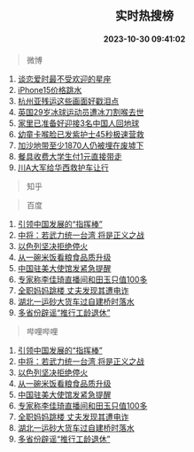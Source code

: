 <div align="center"><h2>实时热搜榜</h2><h4>2023-10-30 09:41:02</h4></div>

> 微博  

1. [谈恋爱时最不受欢迎的星座](https://s.weibo.com/weibo?q=%E8%B0%88%E6%81%8B%E7%88%B1%E6%97%B6%E6%9C%80%E4%B8%8D%E5%8F%97%E6%AC%A2%E8%BF%8E%E7%9A%84%E6%98%9F%E5%BA%A7&t=31&band_rank=1&Refer=top)<br />
2. [iPhone15价格跳水](https://s.weibo.com/weibo?q=%23iPhone15%E4%BB%B7%E6%A0%BC%E8%B7%B3%E6%B0%B4%23&t=31&band_rank=2&Refer=top)<br />
3. [杭州亚残运这些画面好戳泪点](https://s.weibo.com/weibo?q=%23%E6%9D%AD%E5%B7%9E%E4%BA%9A%E6%AE%8B%E8%BF%90%E8%BF%99%E4%BA%9B%E7%94%BB%E9%9D%A2%E5%A5%BD%E6%88%B3%E6%B3%AA%E7%82%B9%23&t=31&band_rank=3&Refer=top)<br />
4. [英国29岁冰球运动员遭冰刀割喉去世](https://s.weibo.com/weibo?q=%23%E8%8B%B1%E5%9B%BD29%E5%B2%81%E5%86%B0%E7%90%83%E8%BF%90%E5%8A%A8%E5%91%98%E9%81%AD%E5%86%B0%E5%88%80%E5%89%B2%E5%96%89%E5%8E%BB%E4%B8%96%23&t=31&band_rank=4&Refer=top)<br />
5. [家里已准备好迎接3名中国人回地球](https://s.weibo.com/weibo?q=%23%E5%AE%B6%E9%87%8C%E5%B7%B2%E5%87%86%E5%A4%87%E5%A5%BD%E8%BF%8E%E6%8E%A53%E5%90%8D%E4%B8%AD%E5%9B%BD%E4%BA%BA%E5%9B%9E%E5%9C%B0%E7%90%83%23&t=31&band_rank=5&Refer=top)<br />
6. [幼童卡喉脸已发紫护士45秒极速营救](https://s.weibo.com/weibo?q=%23%E5%B9%BC%E7%AB%A5%E5%8D%A1%E5%96%89%E8%84%B8%E5%B7%B2%E5%8F%91%E7%B4%AB%E6%8A%A4%E5%A3%AB45%E7%A7%92%E6%9E%81%E9%80%9F%E8%90%A5%E6%95%91%23&t=31&band_rank=6&Refer=top)<br />
7. [加沙地带至少1870人仍被埋在废墟下](https://s.weibo.com/weibo?q=%23%E5%8A%A0%E6%B2%99%E5%9C%B0%E5%B8%A6%E8%87%B3%E5%B0%911870%E4%BA%BA%E4%BB%8D%E8%A2%AB%E5%9F%8B%E5%9C%A8%E5%BA%9F%E5%A2%9F%E4%B8%8B%23&t=31&band_rank=7&Refer=top)<br />
8. [餐具收费大学生付1元直接带走](https://s.weibo.com/weibo?q=%23%E9%A4%90%E5%85%B7%E6%94%B6%E8%B4%B9%E5%A4%A7%E5%AD%A6%E7%94%9F%E4%BB%981%E5%85%83%E7%9B%B4%E6%8E%A5%E5%B8%A6%E8%B5%B0%23&t=31&band_rank=8&Refer=top)<br />
9. [川A大军给华西救护车让行](https://s.weibo.com/weibo?q=%23%E5%B7%9DA%E5%A4%A7%E5%86%9B%E7%BB%99%E5%8D%8E%E8%A5%BF%E6%95%91%E6%8A%A4%E8%BD%A6%E8%AE%A9%E8%A1%8C%23&t=31&band_rank=9&Refer=top)<br />

> 知乎  


> 百度  

1. [引领中国发展的“指挥棒”](https://www.baidu.com/s?wd=%E5%BC%95%E9%A2%86%E4%B8%AD%E5%9B%BD%E5%8F%91%E5%B1%95%E7%9A%84%E2%80%9C%E6%8C%87%E6%8C%A5%E6%A3%92%E2%80%9D&sa=fyb_news&rsv_dl=fyb_news)<br />
2. [中将：若武力统一台湾 将是正义之战](https://www.baidu.com/s?wd=%E4%B8%AD%E5%B0%86%EF%BC%9A%E8%8B%A5%E6%AD%A6%E5%8A%9B%E7%BB%9F%E4%B8%80%E5%8F%B0%E6%B9%BE+%E5%B0%86%E6%98%AF%E6%AD%A3%E4%B9%89%E4%B9%8B%E6%88%98&sa=fyb_news&rsv_dl=fyb_news)<br />
3. [以色列坚决拒绝停火](https://www.baidu.com/s?wd=%E4%BB%A5%E8%89%B2%E5%88%97%E5%9D%9A%E5%86%B3%E6%8B%92%E7%BB%9D%E5%81%9C%E7%81%AB&sa=fyb_news&rsv_dl=fyb_news)<br />
4. [从一碗米饭看粮食品质升级](https://www.baidu.com/s?wd=%E4%BB%8E%E4%B8%80%E7%A2%97%E7%B1%B3%E9%A5%AD%E7%9C%8B%E7%B2%AE%E9%A3%9F%E5%93%81%E8%B4%A8%E5%8D%87%E7%BA%A7&sa=fyb_news&rsv_dl=fyb_news)<br />
5. [中国驻美大使馆发紧急提醒](https://www.baidu.com/s?wd=%E4%B8%AD%E5%9B%BD%E9%A9%BB%E7%BE%8E%E5%A4%A7%E4%BD%BF%E9%A6%86%E5%8F%91%E7%B4%A7%E6%80%A5%E6%8F%90%E9%86%92&sa=fyb_news&rsv_dl=fyb_news)<br />
6. [专家称李佳琦直播间和田玉只值100多](https://www.baidu.com/s?wd=%E4%B8%93%E5%AE%B6%E7%A7%B0%E6%9D%8E%E4%BD%B3%E7%90%A6%E7%9B%B4%E6%92%AD%E9%97%B4%E5%92%8C%E7%94%B0%E7%8E%89%E5%8F%AA%E5%80%BC100%E5%A4%9A&sa=fyb_news&rsv_dl=fyb_news)<br />
7. [全职妈妈跳楼 丈夫发现其遭电诈](https://www.baidu.com/s?wd=%E5%85%A8%E8%81%8C%E5%A6%88%E5%A6%88%E8%B7%B3%E6%A5%BC+%E4%B8%88%E5%A4%AB%E5%8F%91%E7%8E%B0%E5%85%B6%E9%81%AD%E7%94%B5%E8%AF%88&sa=fyb_news&rsv_dl=fyb_news)<br />
8. [湖北一运砂大货车过自建桥时落水](https://www.baidu.com/s?wd=%E6%B9%96%E5%8C%97%E4%B8%80%E8%BF%90%E7%A0%82%E5%A4%A7%E8%B4%A7%E8%BD%A6%E8%BF%87%E8%87%AA%E5%BB%BA%E6%A1%A5%E6%97%B6%E8%90%BD%E6%B0%B4&sa=fyb_news&rsv_dl=fyb_news)<br />
9. [多省份辟谣“推行工龄退休”](https://www.baidu.com/s?wd=%E5%A4%9A%E7%9C%81%E4%BB%BD%E8%BE%9F%E8%B0%A3%E2%80%9C%E6%8E%A8%E8%A1%8C%E5%B7%A5%E9%BE%84%E9%80%80%E4%BC%91%E2%80%9D&sa=fyb_news&rsv_dl=fyb_news)<br />

> 哔哩哔哩  

1. [引领中国发展的“指挥棒”](https://www.baidu.com/s?wd=%E5%BC%95%E9%A2%86%E4%B8%AD%E5%9B%BD%E5%8F%91%E5%B1%95%E7%9A%84%E2%80%9C%E6%8C%87%E6%8C%A5%E6%A3%92%E2%80%9D&sa=fyb_news&rsv_dl=fyb_news)<br />
2. [中将：若武力统一台湾 将是正义之战](https://www.baidu.com/s?wd=%E4%B8%AD%E5%B0%86%EF%BC%9A%E8%8B%A5%E6%AD%A6%E5%8A%9B%E7%BB%9F%E4%B8%80%E5%8F%B0%E6%B9%BE+%E5%B0%86%E6%98%AF%E6%AD%A3%E4%B9%89%E4%B9%8B%E6%88%98&sa=fyb_news&rsv_dl=fyb_news)<br />
3. [以色列坚决拒绝停火](https://www.baidu.com/s?wd=%E4%BB%A5%E8%89%B2%E5%88%97%E5%9D%9A%E5%86%B3%E6%8B%92%E7%BB%9D%E5%81%9C%E7%81%AB&sa=fyb_news&rsv_dl=fyb_news)<br />
4. [从一碗米饭看粮食品质升级](https://www.baidu.com/s?wd=%E4%BB%8E%E4%B8%80%E7%A2%97%E7%B1%B3%E9%A5%AD%E7%9C%8B%E7%B2%AE%E9%A3%9F%E5%93%81%E8%B4%A8%E5%8D%87%E7%BA%A7&sa=fyb_news&rsv_dl=fyb_news)<br />
5. [中国驻美大使馆发紧急提醒](https://www.baidu.com/s?wd=%E4%B8%AD%E5%9B%BD%E9%A9%BB%E7%BE%8E%E5%A4%A7%E4%BD%BF%E9%A6%86%E5%8F%91%E7%B4%A7%E6%80%A5%E6%8F%90%E9%86%92&sa=fyb_news&rsv_dl=fyb_news)<br />
6. [专家称李佳琦直播间和田玉只值100多](https://www.baidu.com/s?wd=%E4%B8%93%E5%AE%B6%E7%A7%B0%E6%9D%8E%E4%BD%B3%E7%90%A6%E7%9B%B4%E6%92%AD%E9%97%B4%E5%92%8C%E7%94%B0%E7%8E%89%E5%8F%AA%E5%80%BC100%E5%A4%9A&sa=fyb_news&rsv_dl=fyb_news)<br />
7. [全职妈妈跳楼 丈夫发现其遭电诈](https://www.baidu.com/s?wd=%E5%85%A8%E8%81%8C%E5%A6%88%E5%A6%88%E8%B7%B3%E6%A5%BC+%E4%B8%88%E5%A4%AB%E5%8F%91%E7%8E%B0%E5%85%B6%E9%81%AD%E7%94%B5%E8%AF%88&sa=fyb_news&rsv_dl=fyb_news)<br />
8. [湖北一运砂大货车过自建桥时落水](https://www.baidu.com/s?wd=%E6%B9%96%E5%8C%97%E4%B8%80%E8%BF%90%E7%A0%82%E5%A4%A7%E8%B4%A7%E8%BD%A6%E8%BF%87%E8%87%AA%E5%BB%BA%E6%A1%A5%E6%97%B6%E8%90%BD%E6%B0%B4&sa=fyb_news&rsv_dl=fyb_news)<br />
9. [多省份辟谣“推行工龄退休”](https://www.baidu.com/s?wd=%E5%A4%9A%E7%9C%81%E4%BB%BD%E8%BE%9F%E8%B0%A3%E2%80%9C%E6%8E%A8%E8%A1%8C%E5%B7%A5%E9%BE%84%E9%80%80%E4%BC%91%E2%80%9D&sa=fyb_news&rsv_dl=fyb_news)<br />
